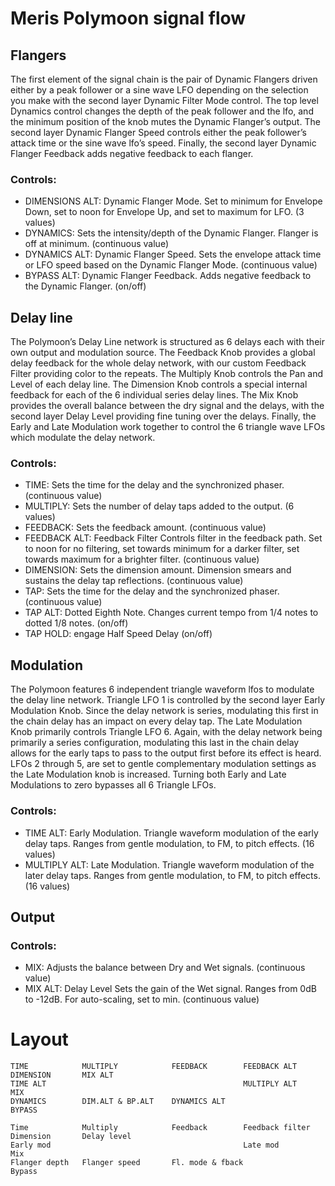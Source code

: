Meris Polymoon signal flow
==========================

Flangers
--------

The first element of the signal chain is the pair of Dynamic Flangers driven either by a peak follower or a sine wave LFO
depending on the selection you make with the second layer Dynamic Filter Mode control. The top level Dynamics control changes
the depth of the peak follower and the lfo, and the minimum position of the knob mutes the Dynamic Flanger’s output. The second layer Dynamic Flanger Speed controls either the peak follower’s attack time or the sine wave lfo’s speed. Finally, the second
layer Dynamic Flanger Feedback adds negative feedback to each flanger.

### Controls:

- DIMENSIONS ALT: Dynamic Flanger Mode. Set to minimum for Envelope Down, set to noon for Envelope Up, and set to maximum for LFO. (3 values)
- DYNAMICS: Sets the intensity/depth of the Dynamic Flanger. Flanger is off at minimum. (continuous value)
- DYNAMICS ALT: Dynamic Flanger Speed. Sets the envelope attack time or LFO speed based on the Dynamic Flanger Mode. (continuous value)
- BYPASS ALT: Dynamic Flanger Feedback. Adds negative feedback to the Dynamic Flanger. (on/off)

Delay line
----------

The Polymoon’s Delay Line network is structured as 6 delays each with their own output and modulation source. The
Feedback Knob provides a global delay feedback for the whole delay network, with our custom Feedback Filter providing color
to the repeats. The Multiply Knob controls the Pan and Level of each delay line. The Dimension Knob controls a special internal
feedback for each of the 6 individual series delay lines. The Mix Knob provides the overall balance between the dry signal and the
delays, with the second layer Delay Level providing fine tuning over the delays. Finally, the Early and Late Modulation work
together to control the 6 triangle wave LFOs which modulate the delay network.

### Controls:

- TIME: Sets the time for the delay and the synchronized phaser. (continuous value)
- MULTIPLY: Sets the number of delay taps added to the output. (6 values)
- FEEDBACK: Sets the feedback amount. (continuous value)
- FEEDBACK ALT: Feedback Filter Controls filter in the feedback path. Set to noon for no filtering, set towards minimum for a darker filter, set towards maximum for a brighter filter. (continuous value)
- DIMENSION: Sets the dimension amount. Dimension smears and sustains the delay tap reflections. (continuous value)
- TAP: Sets the time for the delay and the synchronized phaser. (continuous value)
- TAP ALT: Dotted Eighth Note. Changes current tempo from 1/4 notes to dotted 1/8 notes. (on/off)
- TAP HOLD: engage Half Speed Delay (on/off)

Modulation
----------

The Polymoon features 6 independent triangle waveform lfos to modulate the delay line network. Triangle LFO 1 is
controlled by the second layer Early Modulation Knob. Since the delay network is series, modulating this first in the chain delay
has an impact on every delay tap. The Late Modulation Knob primarily controls Triangle LFO 6. Again, with the delay network
being primarily a series configuration, modulating this last in the chain delay allows for the early taps to pass to the output first
before its effect is heard. LFOs 2 through 5, are set to gentle complementary modulation settings as the Late Modulation knob
is increased. Turning both Early and Late Modulations to zero bypasses all 6 Triangle LFOs.

### Controls:

- TIME ALT: Early Modulation. Triangle waveform modulation of the early delay taps. Ranges from gentle modulation, to FM, to pitch effects. (16 values)
- MULTIPLY ALT: Late Modulation. Triangle waveform modulation of the later delay taps. Ranges from gentle modulation, to FM, to pitch effects. (16 values)

Output
------

### Controls:

- MIX: Adjusts the balance between Dry and Wet signals. (continuous value)
- MIX ALT: Delay Level Sets the gain of the Wet signal. Ranges from 0dB to -12dB. For auto-scaling, set to min. (continuous value)

Layout
======

    TIME            MULTIPLY            FEEDBACK        FEEDBACK ALT        DIMENSION       MIX ALT         
    TIME ALT                                            MULTIPLY ALT                        MIX                                
    DYNAMICS        DIM.ALT & BP.ALT    DYNAMICS ALT                                        BYPASS

    Time            Multiply            Feedback        Feedback filter     Dimension       Delay level     
    Early mod                                           Late mod                            Mix                                
    Flanger depth   Flanger speed       Fl. mode & fback                                    Bypass






